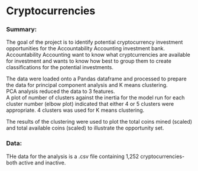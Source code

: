 # Cryptocurrencies  
  
### Summary:  

The goal of the project is to identify potential cryptocurrency investment opportunities for the Accountability Accounting investment bank.  Accountability Accounting want to know what cryptcurrencies are available for investment and wants to know how best to group them to create classifications for the potential investments.  
  
The data were loaded onto a Pandas dataframe and processed to prepare the data for principal component analysis and K means clustering.  
PCA analysis reduced the data to 3 features.  
A plot of number of clusters against the inertia for the model run for each cluster number (elbow plot) indicated that either 4 or 5 clusters were appropriate.  4 clusters was used for K means clustering.  

The results of the clustering were used to plot the total coins mined (scaled) and total available coins (scaled) to illustrate the opportunity set.    
  
### Data:  

THe data for the analysis is a .csv file containing 1,252 cryptocurrencies- both active and inactive.  

